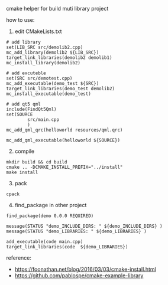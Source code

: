 cmake helper for build muti library project

how to use:
1. edit CMakeLists.txt
```
# add library
set(LIB_SRC src/demolib2.cpp)
mc_add_library(demolib2 ${LIB_SRC})
target_link_libraries(demolib2 demolib1)
mc_install_library(demolib2)

# add excuteble
set(SRC src/demotest.cpp)
mc_add_executable(demo_test ${SRC})
target_link_libraries(demo_test demolib2)
mc_install_executable(demo_test)

# add qt5 qml
include(FindQt5Qml)
set(SOURCE
        src/main.cpp
        )
mc_add_qml_qrc(helloworld resources/qml.qrc)

mc_add_qml_executable(helloworld ${SOURCE})
```
2. compile
```
mkdir build && cd build
cmake .. -DCMAKE_INSTALL_PREFIX="../install"
make install
```
3. pack
```
cpack
```
4. find_package in other project
```
find_package(demo 0.0.0 REQUIRED)

message(STATUS "demo_INCLUDE_DIRS: " ${demo_INCLUDE_DIRS} )
message(STATUS "demo_LIBRARIES: " ${demo_LIBRARIES} )

add_executable(code main.cpp)
target_link_libraries(code  ${demo_LIBRARIES})
```

reference:
- https://foonathan.net/blog/2016/03/03/cmake-install.html
- https://github.com/pablospe/cmake-example-library

